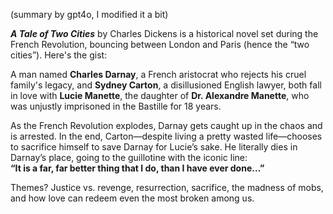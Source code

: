 (summary by gpt4o, I modified it a bit)

**_A Tale of Two Cities_** by Charles Dickens is a historical novel set during the French Revolution, bouncing between London and Paris (hence the “two cities”). Here's the gist:

A man named **Charles Darnay**, a French aristocrat who rejects his cruel family's legacy, and **Sydney Carton**, a disillusioned English lawyer, both fall in love with **Lucie Manette**, the daughter of **Dr. Alexandre Manette**, who was unjustly imprisoned in the Bastille for 18 years.

As the French Revolution explodes, Darnay gets caught up in the chaos and is arrested. In the end, Carton—despite living a pretty wasted life—chooses to sacrifice himself to save Darnay for Lucie’s sake. He literally dies in Darnay’s place, going to the guillotine with the iconic line:  
**“It is a far, far better thing that I do, than I have ever done…”**

Themes? Justice vs. revenge, resurrection, sacrifice, the madness of mobs, and how love can redeem even the most broken among us.